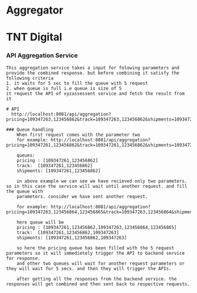 # Aggregator

# TNT Digital

### API Aggregation Service
    This aggregation service takes a input for folowing parameters and provide the combined response. but before combining it satisfy the following criteria
    1. it waits for 5 sec to fill the queue with 5 request
    2. when queue is full i.e queue is size of 5
    it request the API of xyzassessent service and fetch the result from it 
    
    # API 
      http://localhost:8081/api/aggregation?pricing=109347263,123456862&track=109347263,123456862&shipments=109347263,123456862
    
    ### Queue handling
        When first request comes with the parameter two 
        for example: http://localhost:8081/api/aggregation?pricing=109347261,123456862&track=109347261,123456862&shipments=109347261,123456862
        
        queues:
        pricing : [109347261,123456862]
        track:  [109347261,123456862]
        shipments: [109347261,123456862]
        
        in above example we can see we have recieved only two parameters. so in this case the service will wait until another request. and fill the queue with 
        parameters. consider we have sent another request.
        
        for example: http://localhost:8081/api/aggregation?pricing=109347263,123456864,123456865&track=109347263,123456864&shipments=109347263,123456864
        
        here queue will be 
        pricing : [109347261,123456862,109347263,123456864,123456865]
        track:  [109347261,123456862,109347263]
        shipments: [109347261,123456862,109347263]

        so here the pricing queue has been filled with the 5 request parameters so it will immedietely trigger the API to backend service for response.
        and other two queues will wait for another request parameters or they will wait for 5 secs. and then they will trigger the APIs.
        
        after getting all the responses from the backend service. the responses will get combined and then sent back to respective requests.
        









